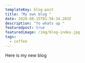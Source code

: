 ```yaml
---
templateKey: blog-post
title: "My own blog "
date: 2020-08-15T01:58:34.203Z
description: "Yo whats up "
featuredpost: true
featuredimage: /img/blog-index.jpg
tags:
  - coffee
---
```

Here is my new blog